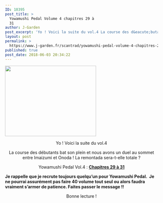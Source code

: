 ```yaml
---
ID: 10395
post_title: >
  Yowamushi Pedal Volume 4 chapitres 29 à
  31
author: J-Garden
post_excerpt: 'Yo ! Voici la suite du vol.4 La course des d&eacute;butants bat son plein et nous avons un duel au sommet entre Imaizumi et Onoda ! La remontada sera-t-elle totale ? Yowamushi Pedal Vol.4 : Chapitres 29 &agrave; 31 Je rappelle que je recrute toujours quelqu&rsquo;un pour Yowamushi Pedal.&nbsp; Je ne pourrai assur&eacute;ment pas faire &hellip; <a href="https://www.j-garden.fr/scantrad/yowamushi-pedal-volume-4-chapitres-29-a-31/">Continuer la lecture de <span>Yowamushi Pedal Volume 4 chapitres 29 &agrave; 31</span> <span>&rarr;</span></a>'
layout: post
permalink: >
  https://www.j-garden.fr/scantrad/yowamushi-pedal-volume-4-chapitres-29-a-31/
published: true
post_date: 2018-06-03 20:34:22
---
```

<div class="feedwordpress-gaffer-full-text"><p><img class="size-medium wp-image-9018 aligncenter" src="https://i1.wp.com/www.j-garden.fr/wp-content/uploads/2018/06/Yomamushi-Pedal-04_074-075.jpg?resize=300%2C232" alt="" width="300" height="232" srcset="https://i1.wp.com/www.j-garden.fr/wp-content/uploads/2018/06/Yomamushi-Pedal-04_074-075.jpg?resize=300%2C232&amp;ssl=1 300w, https://i1.wp.com/www.j-garden.fr/wp-content/uploads/2018/06/Yomamushi-Pedal-04_074-075.jpg?resize=768%2C594&amp;ssl=1 768w, https://i1.wp.com/www.j-garden.fr/wp-content/uploads/2018/06/Yomamushi-Pedal-04_074-075.jpg?resize=1024%2C792&amp;ssl=1 1024w, https://i1.wp.com/www.j-garden.fr/wp-content/uploads/2018/06/Yomamushi-Pedal-04_074-075.jpg?w=948 948w, https://i1.wp.com/www.j-garden.fr/wp-content/uploads/2018/06/Yomamushi-Pedal-04_074-075.jpg?w=1422 1422w" sizes="(max-width: 300px) 100vw, 300px" data-recalc-dims="1"></p>
<p style="text-align: center;">Yo ! Voici la suite du vol.4</p>
<p style="text-align: center;">La course des débutants bat son plein et nous avons un duel au sommet entre Imaizumi et Onoda ! La remontada sera-t-elle totale ?</p>
<p style="text-align: center;">Yowamushi Pedal Vol.4 : <a href="http://www.mylink.zone/5bVH"><strong>Chapitres 29 à 31</strong></a></p>
<p><strong>Je rappelle que je recrute toujours quelqu’un pour Yowamushi Pedal.  Je ne pourrai assurément pas faire 40 volume tout seul ou alors faudra vraiment s’armer de patience. Faites passer le message !!</strong></p>
<p style="text-align: center;">Bonne lecture !</p>
<p> </p></div>